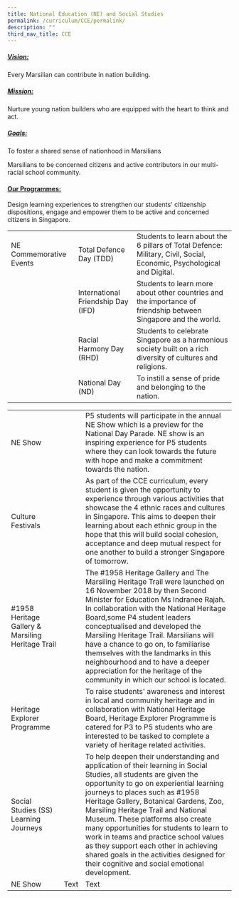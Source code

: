 ```yaml
---
title: National Education (NE) and Social Studies
permalink: /curriculum/CCE/permalink/
description: ""
third_nav_title: CCE
---
```

##### <u>**Vision:**</u>

Every Marsilian can contribute in nation building.

##### <u>Mission:</u>

Nurture young nation builders who are equipped with the heart to think and act.

##### <u>Goals:</u> 

To foster a shared sense of nationhood in Marsilians

Marsilians to be concerned citizens and active contributors in our multi-racial school community.

#### <u>Our Programmes:</u>

Design learning experiences to strengthen our students' citizenship dispositions, engage and empower them to be active and concerned citizens in Singapore.



|  |  |  |
| -------- | -------- | -------- |
| NE Commemorative Events     | Total Defence Day (TDD)     | Students to learn about the 6 pillars of Total Defence: Military, Civil, Social, Economic, Psychological and Digital.     |
|     | International Friendship Day (IFD)     | Students to learn more about other countries and the importance of friendship between Singapore and the world.     |
|     | Racial Harmony Day (RHD)     |Students to celebrate Singapore as a harmonious society built on a rich diversity of cultures and religions.      |
|     | National Day (ND)     | To instill a sense of pride and belonging to the nation.     |



|  |  |  |
| -------- | -------- | -------- |
| NE Show     |      | P5 students will participate in the annual NE Show which is a preview for the National Day Parade. NE show is an inspiring experience for P5 students where they can look towards the future with hope and make a commitment towards the nation.      |
| Culture Festivals     |      | As part of the CCE curriculum, every student is given the opportunity to experience through various activities that showcase the 4 ethnic races and cultures in Singapore. This aims to deepen their learning about each ethnic group in the hope that this will build social cohesion, acceptance and deep mutual respect for one another to build a stronger Singapore of tomorrow.     |
| #1958 Heritage Gallery & Marsiling Heritage Trail     |      | The #1958 Heritage Gallery and The Marsiling Heritage Trail were launched on 16 November 2018 by then Second Minister for Education Ms Indranee Rajah. In collaboration with the National Heritage Board,some P4 student leaders conceptualised and developed the Marsiling Heritage Trail. Marsilians will have a chance to go on, to familiarise themselves with the landmarks in this neighbourhood and to have a deeper appreciation for the heritage of the community in which our school is located.      |
| Heritage Explorer Programme     | | To raise students' awareness and interest in local and community heritage and in collaboration with National Heritage Board, Heritage Explorer Programme is catered for P3 to P5 students who are interested to be tasked to complete a variety of heritage related activities.    |
| Social Studies (SS) Learning Journeys   |      | To help deepen their understanding and application of their learning in Social Studies, all students are given the opportunity to go on experiential learning journeys to places such as #1958 Heritage Gallery, Botanical Gardens, Zoo, Marsiling Heritage Trail and National Museum. These platforms also create many opportunities for students to learn to work in teams and practice school values as they support each other in achieving shared goals in the activities designed for their cognitive and social emotional development.     |
| NE Show     | Text     | Text     |